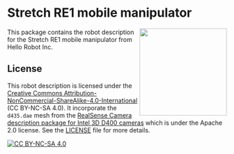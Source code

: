 # Stretch RE1 mobile manipulator

<img src="https://user-images.githubusercontent.com/1189580/231714918-761b62cc-cfa6-4443-9962-01579c34b51a.png" width=200 align="right">

This package contains the robot description for the Stretch RE1 mobile manipulator from Hello Robot Inc.

## License

This robot description is licensed under the [Creative Commons Attribution-NonCommercial-ShareAlike-4.0-International][cc-by-nc-sa] (CC BY-NC-SA 4.0). It incorporate the ``d435.dae`` mesh from the [RealSense Camera description package for Intel 3D D400 cameras](https://github.com/IntelRealSense/realsense-ros/tree/development/realsense2_description) which is under the Apache 2.0 license. See the [LICENSE](LICENSE) file for more details.

[![CC BY-NC-SA 4.0][cc-by-nc-sa-image]][cc-by-nc-sa]

[cc-by-nc-sa]: http://creativecommons.org/licenses/by-nc-sa/4.0/
[cc-by-nc-sa-image]: https://licensebuttons.net/l/by-nc-sa/4.0/88x31.png
